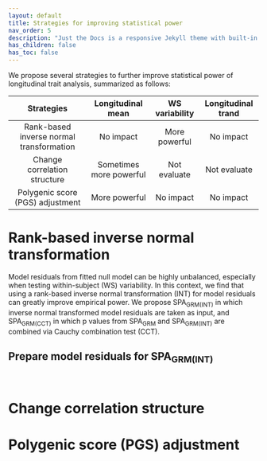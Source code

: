 ```yaml
---
layout: default
title: Strategies for improving statistical power
nav_order: 5
description: "Just the Docs is a responsive Jekyll theme with built-in search that is easily customizable and hosted on GitHub Pages."
has_children: false
has_toc: false
---
```


We propose several strategies to further improve statistical power of longitudinal trait analysis, summarized as follows:

| Strategies | Longitudinal mean | WS variability | Longitudinal trand |
|:----------:|:-----------------:|:--------------:|:------------------:|
| Rank-based inverse normal transformation | No impact | More powerful | No impact |
| Change correlation structure | Sometimes more powerful | Not evaluate | Not evaluate |
| Polygenic score (PGS) adjustment  | More powerful | No impact | No impact |

# Rank-based inverse normal transformation

Model residuals from fitted null model can be highly unbalanced, especially when testing within-subject (WS) variability. In this context, we find that using a rank-based inverse normal transformation (INT) for model residuals can greatly improve empirical power. We propose SPA<sub>GRM(INT)</sub> in which inverse normal transformed model residuals are taken as input, and SPA<sub>GRM(CCT)</sub> in which p values from SPA<sub>GRM</sub> and SPA<sub>GRM(INT)</sub> are combined via Cauchy combination test (CCT). 

## Prepare model residuals for SPA<sub>GRM(INT)</sub>

```


```

# Change correlation structure



# Polygenic score (PGS) adjustment



